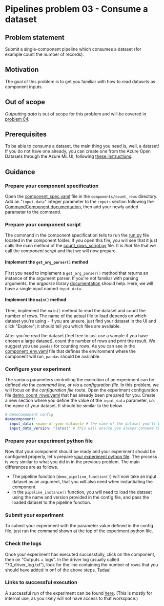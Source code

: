 # Pipelines problem 03 - Consume a dataset

## Problem statement
Submit a single-component pipeline which consumes a dataset (for example count the number of records).

## Motivation
The goal of this problem is to get you familiar with how to read datasets as component inputs.

## Out of scope
_Outputting data_ is out of scope for this problem and will be covered in [problem 04](./pipelines-04.md).

## Prerequisites
To be able to consume a dataset, the main thing you need is, well, a dataset! If you do not have one already, you can create one from the Azure Open Datasets through the Azure ML UI, following [these instructions](https://docs.microsoft.com/en-us/azure/open-datasets/how-to-create-azure-machine-learning-dataset-from-open-dataset#create-datasets-with-the-studio).

## Guidance

### Prepare your component specification
Open the [component_spec.yaml](../../shrike-examples/components/count_rows/component_spec.yaml) file in the `components/count_rows` directory. Add an "`input_data`" integer parameter to the `inputs` section following the [CommandComponent documentation](https://componentsdk.azurewebsites.net/components/command_component.html), then add your newly added parameter to the command.


### Prepare your component script
The command in the component specification tells to run the [run.py](../../shrike-examples/components/count_rows/run.py) file located in the component folder. If you open this file, you will see that it just calls the main method of the [count_rows_script.py](../../shrike-examples/contoso/count_rows_script.py) file. It is _that_ file that we call the _component script_ and that we will now prepare.

#### Implement the `get_arg_parser()` method
First you need to implement a `get_arg_parser()` method that returns an instance of the argument parser. If you're not familiar with parsing arguments, the _argparse_ library [documentation](https://docs.python.org/3/library/argparse.html) should help. Here, we will have a single input named `input_data`.

#### Implement the `main()` method
Then, implement the `main()` method to read the dataset and count the number of rows. The name of the actual file to load depends on which dataset you're using - if you are unsure, just find your dataset in the UI and click "Explore"; it should tell you which files are available. 

After you've read the dataset (feel free to just use a sample if you have chosen a large dataset), count the number of rows and print the result. We suggest you use `pandas` for counting rows. As you can see in the [component_env.yaml](../../shrike-examples/components/count_rows/component_env.yaml) file that defines the environment where the component will run, `pandas` should be available.

### Configure your experiment
The various parameters controlling the execution of an experiment can be defined _via_ the _command line_, or _via_ a _configuration file_. In this problem, we will focus on the _configuration file_ route.
Open the experiment configuration file [demo_count_rows.yaml](../../shrike-examples/pipelines/config/experiments/demo_count_rows.yaml) that has already been prepared for you. Create a new section where you define the value of the `input_data` parameter, _i.e._ the name of your dataset. It should be similar to the below.

```yaml
# DemoComponent config
democomponent:
  input_data: <name-of-your-dataset> # the name of the dataset you'll be working on, as seen in the UI
  input_data_version: "latest" # this will ensure you always consume the latest version of the dataset
```

### Prepare your experiment python file
Now that your component should be ready and your experiment should be configured properly, let's prepare [your experiment python file](../../shrike-examples/pipelines/experiments/demo_count_rows.py). The process is very similar to what you did in in the previous problem. The main differences are as follows. 

- The pipeline function (`demo_pipeline_function()`) will now take an input dataset as an argument, that you will also need when instantiating the component.
- In the `pipeline_instance()` function, you will need to load the dataset using the name and version provided in the config file, and pass the loaded dataset to the pipeline function. 


### Submit your experiment

To submit your experiment with the parameter value defined in the config file, just run the command shown at the top of the experiment python file.

### Check the logs
Once your experiment has executed successfully, click on the component, then on "Outputs + logs". In the driver log (usually called "70_driver_log.txt"), look for the line containing the number of rows that you should have added in onf of the above steps. Tadaa!

### Links to successful execution
A successful run of the experiment can be found [here](https://ml.azure.com/runs/e50f9945-d9ec-417d-a593-0a4dbb6b7690?wsid=/subscriptions/48bbc269-ce89-4f6f-9a12-c6f91fcb772d/resourcegroups/aml1p-rg/workspaces/aml1p-ml-wus2&tid=72f988bf-86f1-41af-91ab-2d7cd011db47). (This is mostly for internal use, as you likely will not have access to that workspace.)